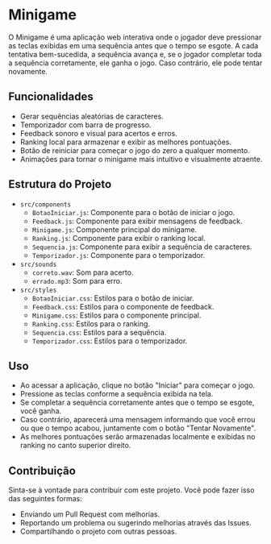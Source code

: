 
# Minigame

O Minigame é uma aplicação web interativa onde o jogador deve pressionar as teclas exibidas em uma sequência antes que o tempo se esgote. A cada tentativa bem-sucedida, a sequência avança e, se o jogador completar toda a sequência corretamente, ele ganha o jogo. Caso contrário, ele pode tentar novamente.

## Funcionalidades

- Gerar sequências aleatórias de caracteres.
- Temporizador com barra de progresso.
- Feedback sonoro e visual para acertos e erros.
- Ranking local para armazenar e exibir as melhores pontuações.
- Botão de reiniciar para começar o jogo do zero a qualquer momento.
- Animações para tornar o minigame mais intuitivo e visualmente atraente.

## Estrutura do Projeto

- `src/components`
  - `BotaoIniciar.js`: Componente para o botão de iniciar o jogo.
  - `Feedback.js`: Componente para exibir mensagens de feedback.
  - `Minigame.js`: Componente principal do minigame.
  - `Ranking.js`: Componente para exibir o ranking local.
  - `Sequencia.js`: Componente para exibir a sequência de caracteres.
  - `Temporizador.js`: Componente para o temporizador.
- `src/sounds`
  - `correto.wav`: Som para acerto.
  - `errado.mp3`: Som para erro.
- `src/styles`
  - `BotaoIniciar.css`: Estilos para o botão de iniciar.
  - `Feedback.css`: Estilos para o componente de feedback.
  - `Minigame.css`: Estilos para o componente principal.
  - `Ranking.css`: Estilos para o ranking.
  - `Sequencia.css`: Estilos para a sequência.
  - `Temporizador.css`: Estilos para o temporizador.

## Uso

  - Ao acessar a aplicação, clique no botão "Iniciar" para começar o jogo.
  - Pressione as teclas conforme a sequência exibida na tela.
  - Se completar a sequência corretamente antes que o tempo se esgote, você ganha.
  - Caso contrário, aparecerá uma mensagem informando que você errou ou que o tempo acabou, juntamente com o botão "Tentar Novamente".
  - As melhores pontuações serão armazenadas localmente e exibidas no ranking no canto superior direito.

## Contribuição

Sinta-se à vontade para contribuir com este projeto. Você pode fazer isso das seguintes formas:

  - Enviando um Pull Request com melhorias.
  - Reportando um problema ou sugerindo melhorias através das Issues.
  - Compartilhando o projeto com outras pessoas.
